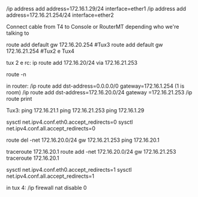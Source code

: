 /ip address add address=172.16.1.29/24 interface=ether1
/ip address add address=172.16.21.254/24 interface=ether2

Connect cable from T4 to Console or RouterMT depending who we're talking to

route add default gw 172.16.20.254 #Tux3
route add default gw 172.16.21.254 #Tux2 e Tux4

tux 2 e rc: ip route add 172.16.20/24 via 172.16.21.253

route -n

in router:
/ip route add dst-address=0.0.0.0/0 gateway=172.16.1.254 (1 is room)
/ip route add dst-address=172.16.20.0/24 gateway =172.16.21.253
/ip route print


Tux3:
ping 172.16.21.1
ping 172.16.21.253
ping 172.16.1.29


sysctl net.ipv4.conf.eth0.accept_redirects=0
sysctl net.ipv4.conf.all.accept_redirects=0

route del -net 172.16.20.0/24 gw 172.16.21.253
ping 172.16.20.1

traceroute 172.16.20.1
route add -net 172.16.20.0/24 gw 172.16.21.253
traceroute 172.16.20.1

sysctl net.ipv4.conf.eth0.accept_redirects=1
sysctl net.ipv4.conf.all.accept_redirects=1

in tux 4:
/ip firewall nat disable 0

